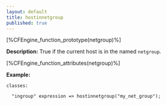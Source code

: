 ```yaml
---
layout: default
title: hostinnetgroup
published: true
---
```


[%CFEngine_function_prototype(netgroup)%]

**Description:** True if the current host is in the named `netgroup`.

[%CFEngine_function_attributes(netgroup)%]

**Example:**

```cf3
classes:

  "ingroup" expression => hostinnetgroup("my_net_group");
```
